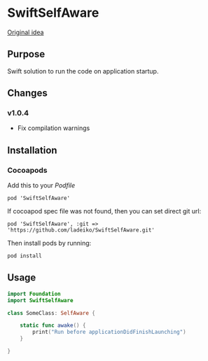 # SwiftSelfAware

[Original idea](http://jordansmith.io/handling-the-deprecation-of-initialize/)

## Purpose
Swift solution to run the code on application startup.

## Changes

### v1.0.4
* Fix compilation warnings

## Installation

### Cocoapods

Add this to your *Podfile*

```
pod 'SwiftSelfAware'
```

If cocoapod spec file was not found, then you can set direct git url:

```
pod 'SwiftSelfAware', :git => 'https://github.com/ladeiko/SwiftSelfAware.git'
```

Then install pods by running:

```bash
pod install
```

## Usage

```swift
import Foundation
import SwiftSelfAware

class SomeClass: SelfAware {

    static func awake() {
        print("Run before applicationDidFinishLaunching")
    }

}
```

